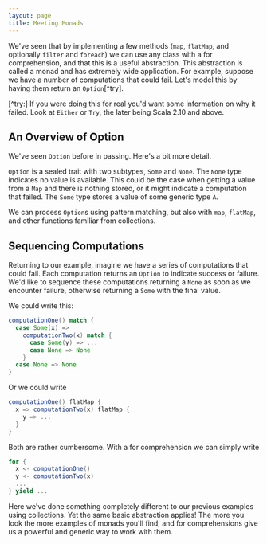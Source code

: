```yaml
---
layout: page
title: Meeting Monads
---
```


We've seen that by implementing a few methods (`map`, `flatMap`, and optionally `filter` and `foreach`) we can use any class with a for comprehension, and that this is a useful abstraction. This abstraction is called a monad and has extremely wide application. For example, suppose we have a number of computations that could fail. Let's model this by having them return an `Option`[^try].

[^try:] If you were doing this for real you'd want some information on why it failed. Look at `Either` or `Try`, the later being Scala 2.10 and above.

## An Overview of Option

We've seen `Option` before in passing. Here's a bit more detail.

`Option` is a sealed trait with two subtypes, `Some` and `None`. The `None` type indicates no value is available. This could be the case when getting a value from a `Map` and there is nothing stored, or it might indicate a computation that failed. The `Some` type stores a value of some generic type `A`.

We can process `Option`s using pattern matching, but also with `map`, `flatMap`, and other functions familiar from collections.

## Sequencing Computations

Returning to our example, imagine we have a series of computations that could fail. Each computation returns an `Option` to indicate success or failure. We'd like to sequence these computations returning a `None` as soon as we encounter failure, otherwise returning a `Some` with the final value.

We could write this:

~~~ scala
computationOne() match {
  case Some(x) =>
    computationTwo(x) match {
      case Some(y) => ...
      case None => None
    }
  case None => None
}
~~~

Or we could write

~~~ scala
computationOne() flatMap {
  x => computationTwo(x) flatMap {
    y => ...
  }
}
~~~

Both are rather cumbersome. With a for comprehension we can simply write

~~~ scala
for {
  x <- computationOne()
  y <- computationTwo(x)
  ...
} yield ...
~~~

Here we've done something completely different to our previous examples using collections. Yet the same basic abstraction applies! The more you look the more examples of monads you'll find, and for comprehensions give us a powerful and generic way to work with them.
